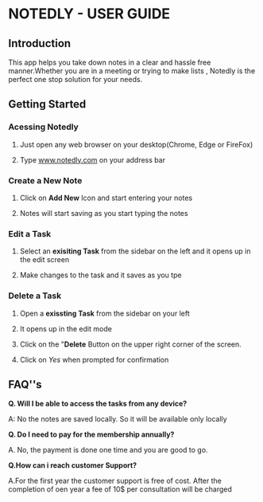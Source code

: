 # NOTEDLY - USER GUIDE 

## Introduction

This app helps you take down notes in a clear and hassle free manner.Whether you are in a meeting or trying to make lists , Notedly is the perfect one stop solution for your needs.

## Getting Started

### Acessing Notedly

1. Just open any web browser on your desktop(Chrome, Edge or FireFox)  

2. Type www.notedly.com on your address bar

### Create a New Note

1. Click on **Add New** Icon and start entering your notes

2. Notes will start saving as you start typing the notes

### Edit a Task

1. Select an **exisiting Task** from the sidebar on the left and it opens up in the edit screen

2. Make changes to the task and it saves as you tpe

### Delete a Task

1. Open a **exissting Task** from the sidebar on your left 

2. It opens up in the edit mode

3. Click on the "**Delete** Button on the upper right corner of the screen.

4. Click on *Yes* when prompted for confirmation

## FAQ''s

**Q. Will I be able to access the tasks from any device?**

A: No the notes are saved locally. So it will be available only locally

**Q. Do I need to pay for the membership annually?**

A. No, the payment is done one time and you are good to go.

**Q.How can i reach customer Support?**

A.For the first year the customer support is free of cost. After the completion of oen year a fee of 10$ per consultation will be charged


